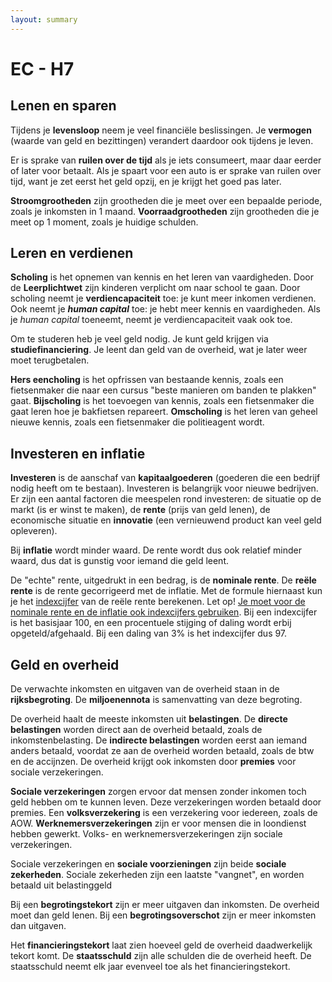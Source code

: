 ```yaml
---
layout: summary
---
```


# EC - H7

## Lenen en sparen

Tijdens je **levensloop** neem je veel financiële beslissingen. Je **vermogen** (waarde van geld en bezittingen) verandert daardoor ook tijdens je leven.

Er is sprake van **ruilen over de tijd** als je iets consumeert, maar daar eerder of later voor betaalt. Als je spaart voor een auto is er sprake van ruilen over tijd, want je zet eerst het geld opzij, en je krijgt het goed pas later.

**Stroomgrootheden** zijn grootheden die je meet over een bepaalde periode, zoals je inkomsten in 1 maand. **Voorraadgrootheden** zijn grootheden die je meet op 1 moment, zoals je huidige schulden.

## Leren en verdienen

**Scholing** is het opnemen van kennis en het leren van vaardigheden. Door de **Leerplichtwet** zijn kinderen verplicht om naar school te gaan. Door scholing neemt je **verdiencapaciteit** toe: je kunt meer inkomen verdienen. Ook neemt je ***human capital*** toe: je hebt meer kennis en vaardigheden. Als je *human capital* toeneemt, neemt je verdiencapaciteit vaak ook toe.

Om te studeren heb je veel geld nodig. Je kunt geld krijgen via **studiefinanciering**. Je leent dan geld van de overheid, wat je later weer moet terugbetalen.

**Hers eencholing** is het opfrissen van bestaande kennis, zoals een fietsenmaker die naar een cursus "beste manieren om banden te plakken" gaat. **Bijscholing** is het toevoegen van kennis, zoals een fietsenmaker die gaat leren hoe je bakfietsen repareert. **Omscholing** is het leren van geheel nieuwe kennis, zoals een fietsenmaker die politieagent wordt.

## Investeren en inflatie

**Investeren** is de aanschaf van **kapitaalgoederen** (goederen die een bedrijf nodig heeft om te bestaan). Investeren is belangrijk voor nieuwe bedrijven. Er zijn een aantal factoren die meespelen rond investeren: de situatie op de markt (is er winst te maken), de **rente** (prijs van geld lenen), de economische situatie en **innovatie** (een vernieuwend product kan veel geld opleveren).

Bij **inflatie** wordt minder waard. De rente wordt dus ook relatief minder waard, dus dat is gunstig voor iemand die geld leent.

De "echte" rente, uitgedrukt in een bedrag, is de **nominale rente**. De **reële rente** is de rente gecorrigeerd met de inflatie. Met de formule hiernaast kun je het <u>indexcijfer</u> van de reële rente berekenen. Let op! <u>Je moet voor de nominale rente en de inflatie ook indexcijfers gebruiken</u>. Bij een indexcijfer is het basisjaar 100, en een procentuele stijging of daling wordt erbij opgeteld/afgehaald. Bij een daling van 3% is het indexcijfer dus 97.

## Geld en overheid

De verwachte inkomsten en uitgaven van de overheid staan in de **rijksbegroting**. De **miljoenennota** is samenvatting van deze begroting.

De overheid haalt de meeste inkomsten uit **belastingen**. De **directe belastingen** worden direct aan de overheid betaald, zoals de inkomstenbelasting. De **indirecte belastingen** worden eerst aan iemand anders betaald, voordat ze aan de overheid worden betaald, zoals de btw en de accijnzen. De overheid krijgt ook inkomsten door **premies** voor sociale verzekeringen.

**Sociale verzekeringen** zorgen ervoor dat mensen zonder inkomen toch geld hebben om te kunnen leven. Deze verzekeringen worden betaald door premies. Een **volksverzekering** is een verzekering voor iedereen, zoals de AOW. **Werknemersverzekeringen** zijn er voor mensen die in loondienst hebben gewerkt. Volks- en werknemersverzekeringen zijn sociale verzekeringen.

Sociale verzekeringen en **sociale voorzieningen** zijn beide **sociale zekerheden**. Sociale zekerheden zijn een laatste "vangnet", en worden betaald uit belastinggeld

Bij een **begrotingstekort** zijn er meer uitgaven dan inkomsten. De overheid moet dan geld lenen. Bij een **begrotingsoverschot** zijn er meer inkomsten dan uitgaven.

Het **financieringstekort** laat zien hoeveel geld de overheid daadwerkelijk tekort komt. De **staatsschuld** zijn alle schulden die de overheid heeft. De staatsschuld neemt elk jaar evenveel toe als het financieringstekort.
